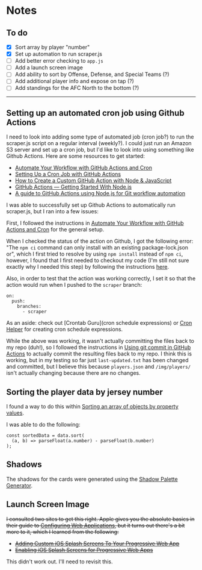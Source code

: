 # Notes

## To do

- [x] Sort array by player "number"
- [x] Set up automation to run scraper.js
- [ ] Add better error checking to `app.js`
- [ ] Add a launch screen image
- [ ] Add ability to sort by Offense, Defense, and Special Teams (?)
- [ ] Add additional player info and expose on tap (?)
- [ ] Add standings for the AFC North to the bottom (?)

---

## Setting up an automated cron job using Github Actions

I need to look into adding some type of automated job (cron job?) to run the scraper.js script on a regular interval (weekly?). I could just run an Amazon S3 server and set up a cron job, but I'd like to look into using something like Github Actions. Here are some resources to get started:

- [Automate Your Workflow with GitHub Actions and Cron](https://towardsdatascience.com/automate-workflow-github-actions-cron-130a8bf68ca6)
- [Setting Up a Cron Job with GitHub Actions](https://www.lagerdata.com/articles/setting-up-a-cron-job-with-github-actions)
- [How to Create a Custom GitHub Action with Node & JavaScript](https://spacejelly.dev/posts/how-to-create-a-custom-github-action-with-node-javascript/)
- [GitHub Actions — Getting Started With Node.js](https://futurestud.io/tutorials/github-actions-getting-started-with-node-js)
- [A guide to GitHub Actions using Node.js for Git workflow automation](https://medium.com/datreeio/a-guide-to-github-actions-using-node-js-for-git-workflow-automation-dbf1d3470f31)

I was able to successfully set up Github Actions to automatically run scraper.js, but I ran into a few issues:

First, I followed the instructions in [Automate Your Workflow with GitHub Actions and Cron](https://towardsdatascience.com/automate-workflow-github-actions-cron-130a8bf68ca6) for the general setup.

When I checked the status of the action on Github, I got the following error: "The `npm ci` command can only install with an existing package-lock.json or", which I first tried to resolve by using `npm install` instead of `npm ci`, however, I found that I first needed to checkout my code (I'm still not sure exactly why I needed this step) by following the instructions [here](https://stackoverflow.com/questions/68607702/npm-install-falied-in-github-action).

Also, in order to test that the action was working correctly, I set it so that the action would run when I pushed to the `scraper` branch:

```
on:
  push:
    branches:
      - scraper
```

As an aside: check out [Crontab Guru](cron schedule expressions) or [Cron Helper](https://cron.help/) for creating cron schedule expressions.

While the above was working, it wasn't actually committing the files back to my repo (duh!), so I followed the instructions in [Using git commit in GitHub Actions](https://lannonbr.com/blog/2019-12-09-git-commit-in-actions/) to actually commit the resulting files back to my repo. I think this is working, but in my testing so far just `last-updated.txt` has been changed and committed, but I believe this because `players.json` and `/img/players/` isn't actually changing because there are no changes.

## Sorting the player data by jersey number

I found a way to do this within [Sorting an array of objects by property values](https://stackoverflow.com/questions/979256/sorting-an-array-of-objects-by-property-values).

I was able to do the following:

```
const sortedData = data.sort(
  (a, b) => parseFloat(a.number) - parseFloat(b.number)
);
```

## Shadows

The shadows for the cards were generated using the [Shadow Palette Generator](https://www.joshwcomeau.com/shadow-palette/).

## Launch Screen Image

~~I consulted two sites to get this right. Apple gives you the absolute basics in their guide to [Configuring Web Applications](https://developer.apple.com/library/archive/documentation/AppleApplications/Reference/SafariWebContent/ConfiguringWebApplications/ConfiguringWebApplications.html), but it turns out there's a bit more to it, which I learned from the following:~~

- ~~[Adding Custom iOS Splash Screens To Your Progressive Web App](https://medium.com/appscope/adding-custom-ios-splash-screens-to-your-progressive-web-app-41a9b18bdca3)~~
- ~~[Enabling iOS Splash Screens for Progressive Web Apps](https://blog.expo.dev/enabling-ios-splash-screens-for-progressive-web-apps-34f06f096e5c)~~

This didn't work out. I'll need to revisit this.
